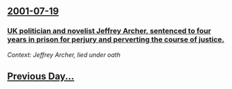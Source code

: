 ## [2001-07-19](/news/2001/07/19/index.md)

### [ UK politician and novelist Jeffrey Archer, sentenced to four years in prison for perjury and perverting the course of justice.](/news/2001/07/19/uk-politician-and-novelist-jeffrey-archer-sentenced-to-four-years-in-prison-for-perjury-and-perverting-the-course-of-justice.md)
_Context: Jeffrey Archer, lied under oath_

## [Previous Day...](/news/2001/07/18/index.md)

